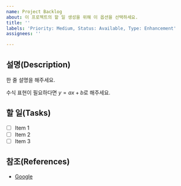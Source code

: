 ```yaml
---
name: Project Backlog
about: 이 프로젝트의 할 일 생성을 위해 이 옵션을 선택하세요.
title: ''
labels: 'Priority: Medium, Status: Available, Type: Enhancement'
assignees: ''

---
```


## 설명(Description)

한 줄 설명을 해주세요.

수식 표현이 필요하다면 $y = ax + b$로 해주세요.

## 할 일(Tasks)

-[ ] Item 1
-[ ] Item 2
-[ ] Item 3

## 참조(References)

- [Google](https://www.google.com/)
